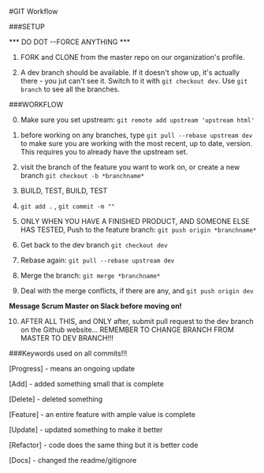 #GIT Workflow

###SETUP

*** DO DOT --FORCE ANYTHING ***

1) FORK and CLONE from the master repo on our organization's profile.

2) A dev branch should be available. If it doesn't show up, it's actually there - you jut can't see it. Switch to it with `git checkout dev`. Use `git branch` to see all the branches.

###WORKFLOW

0) Make sure you set upstream: `git remote add upstream 'upstream html'`

1) before working on any branches, type `git pull --rebase upstream dev` to make sure you are working with the most recent, up to date, version. This requires you to already have the upstream set.

2) visit the branch of the feature you want to work on, or create a new branch `git checkout -b *branchname*`

3) BUILD, TEST, BUILD, TEST

4) `git add .` , `git commit -m ""` 

5) ONLY WHEN YOU HAVE A FINISHED PRODUCT, AND SOMEONE ELSE HAS TESTED, Push to the feature branch: `git push origin *branchname*`

6) Get back to the dev branch `git checkout dev`

7) Rebase again: `git pull --rebase upstream dev`

8) Merge the branch: `git merge *branchname*`

9) Deal with the merge conflicts, if there are any, and `git push origin dev`

**Message Scrum Master on Slack before moving on!**

10) AFTER ALL THIS, and ONLY after, submit pull request to the dev branch on the Github website... REMEMBER TO CHANGE BRANCH FROM MASTER TO DEV BRANCH!!!


###Keywords used on all commits!!!

  [Progress] - means an ongoing update

  [Add] - added something small that is complete

  [Delete] - deleted something

  [Feature] - an entire feature with ample value is complete

  [Update] - updated something to make it better

  [Refactor] - code does the same thing but it is better code

  [Docs] - changed the readme/gitignore


